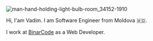 ![man-hand-holding-light-bulb-room_34152-1910](https://user-images.githubusercontent.com/39966270/123290428-ef435c80-d519-11eb-8984-843e14ea93c7.jpeg)

Hi, I'am Vadim. I am Software Engineer from Moldova 🇲🇩.

I work at [BinarCode](https://www.binarcode.com/) as a Web Developer.
